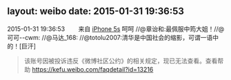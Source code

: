 layout: weibo
date: 2015-01-31 19:36:53
---
2015-01-31 19:36:53  &nbsp;&nbsp;&nbsp;&nbsp;&nbsp;&nbsp; 来自 <a href="sinaweibo://customweibosource" rel="nofollow">iPhone 5s</a>
呵呵 //@章诒和:最佩服中筠大姐！//@可可--cwm: //@马达_168: //@totolu2007:清华是中国社会的缩影，可谓一语中的！[巨汗]
>  该账号因被投诉违反《微博社区公约》的相关规定，现已无法查看。查看帮助 https://kefu.weibo.com/faqdetail?id=13216
